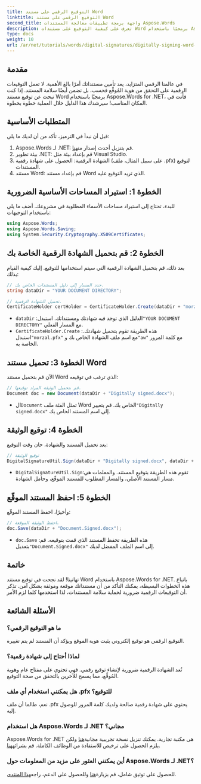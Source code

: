 ```yaml
---
title: التوقيع الرقمي على مستند Word
linktitle: التوقيع الرقمي على مستند Word
second_title: واجهة برمجة تطبيقات معالجة المستندات Aspose.Words
description: تعرف على كيفية التوقيع على مستندات Word برمجيًا باستخدام Aspose.Words لـ .NET في هذا الدليل الشامل خطوة بخطوة.
type: docs
weight: 10
url: /ar/net/tutorials/words/digital-signatures/digitally-signing-word-document/
---
```

## مقدمة

في عالمنا الرقمي المتزايد، يعد تأمين مستنداتك أمرًا بالغ الأهمية. لا تعمل التوقيعات الرقمية على التحقق من هوية المُوقِّع فحسب، بل تضمن أيضًا سلامة المستند. إذا كنت تبحث عن توقيع مستند Word برمجيًا باستخدام Aspose.Words for .NET، فأنت في المكان المناسب! سيرشدك هذا الدليل خلال العملية خطوة بخطوة.

## المتطلبات الأساسية

قبل أن نبدأ في الترميز، تأكد من أن لديك ما يلي:

1.  Aspose.Words لـ .NET: قم بتنزيل أحدث إصدار من[هنا](https://releases.aspose.com/words/net/).
2. بيئة تطوير .NET: قم بإعداد بيئة مثل Visual Studio.
3. الشهادة الرقمية: الحصول على شهادة رقمية (على سبيل المثال، ملف .pfx) لتوقيع المستندات.
4. مستند Word: قم بإعداد مستند Word الذي تريد التوقيع عليه.

## الخطوة 1: استيراد المساحات الأساسية الضرورية

للبدء، تحتاج إلى استيراد مساحات الأسماء المطلوبة في مشروعك. أضف ما يلي باستخدام التوجيهات:

```csharp
using Aspose.Words;
using Aspose.Words.Saving;
using System.Security.Cryptography.X509Certificates;
```

## الخطوة 2: قم بتحميل الشهادة الرقمية الخاصة بك

بعد ذلك، قم بتحميل الشهادة الرقمية التي سيتم استخدامها للتوقيع. إليك كيفية القيام بذلك:

```csharp
// حدد المسار إلى دليل المستندات الخاص بك.
string dataDir = "YOUR DOCUMENT DIRECTORY";

// تحميل الشهادة الرقمية.
CertificateHolder certHolder = CertificateHolder.Create(dataDir + "morzal.pfx", "aw");
```

- `dataDir` :الدليل الذي توجد فيه شهادتك ومستنداتك. استبدل`"YOUR DOCUMENT DIRECTORY"` مع المسار الفعلي.
- `CertificateHolder.Create` :هذه الطريقة تقوم بتحميل شهادتك. استبدل`"morzal.pfx"` مع اسم ملف الشهادة الخاص بك و`"aw"` مع كلمة المرور الخاصة به.

## الخطوة 3: تحميل مستند Word

الآن قم بتحميل مستند Word الذي ترغب في توقيعه:

```csharp
// قم بتحميل الوثيقة المراد توقيعها.
Document doc = new Document(dataDir + "Digitally signed.docx");
```

-  ال`Document` تمثل الفئة ملف Word الخاص بك. قم بتغيير`"Digitally signed.docx"` إلى اسم المستند الخاص بك.

## الخطوة 4: توقيع الوثيقة

بعد تحميل المستند والشهادة، حان وقت التوقيع:

```csharp
// توقيع الوثيقة
DigitalSignatureUtil.Sign(dataDir + "Digitally signed.docx", dataDir + "Document.Signed.docx", certHolder);
```

- `DigitalSignatureUtil.Sign`:تقوم هذه الطريقة بتوقيع المستند. والمعلمات هي مسار المستند الأصلي، والمسار المطلوب للمستند الموقّع، وحامل الشهادة.

## الخطوة 5: احفظ المستند الموقّع

وأخيرًا، احفظ المستند الموقّع:

```csharp
// احفظ الوثيقة الموقعة.
doc.Save(dataDir + "Document.Signed.docx");
```

- `doc.Save` :هذه الطريقة تحفظ المستند الذي قمت بتوقيعه. قم بتعديل`"Document.Signed.docx"` إلى اسم الملف المفضل لديك.

## خاتمة

تهانينا! لقد نجحت في توقيع مستند Word باستخدام Aspose.Words for .NET. باتباع هذه الخطوات البسيطة، يمكنك التأكد من أن مستنداتك موقعة وموثقة بشكل آمن. تذكر أن التوقيعات الرقمية ضرورية لحماية سلامة المستندات، لذا استخدمها كلما لزم الأمر.

## الأسئلة الشائعة

### ما هو التوقيع الرقمي؟
التوقيع الرقمي هو توقيع إلكتروني يثبت هوية الموقع ويؤكد أن المستند لم يتم تغييره.

### لماذا أحتاج إلى شهادة رقمية؟
تُعد الشهادة الرقمية ضرورية لإنشاء توقيع رقمي. فهي تحتوي على مفتاح عام وهوية المُوقِّع، مما يسمح للآخرين بالتحقق من صحة التوقيع.

### هل يمكنني استخدام أي ملف .pfx للتوقيع؟
نعم، طالما أن ملف .pfx يحتوي على شهادة رقمية صالحة ولديك كلمة المرور للوصول إليه.

### هل استخدام Aspose.Words لـ .NET مجاني؟
 Aspose.Words for .NET هي مكتبة تجارية. يمكنك تنزيل نسخة تجريبية مجانية[هنا](https://releases.aspose.com/) ولكن يلزم الحصول على ترخيص للاستفادة من الوظائف الكاملة. قم بشرائه[هنا](https://purchase.aspose.com/buy).

### أين يمكنني العثور على مزيد من المعلومات حول Aspose.Words لـ .NET؟
 للحصول على توثيق شامل، قم بزيارة[هنا](https://reference.aspose.com/words/net/) وللحصول على الدعم، راجع[هذا المنتدى](https://forum.aspose.com/c/words/8).